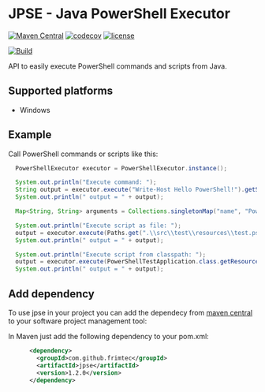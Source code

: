 # JPSE - Java PowerShell Executor
[![Maven Central](https://maven-badges.herokuapp.com/maven-central/com.github.frimtec/jpse/badge.svg)](https://maven-badges.herokuapp.com/maven-central/com.github.frimtec/jpse)
[![codecov](https://codecov.io/gh/frimtec/jpse/branch/master/graph/badge.svg?token=WHFQYWA0EA)](https://codecov.io/gh/frimtec/jpse)
[![license](https://img.shields.io/badge/License-Apache%202.0-blue.svg)](https://opensource.org/licenses/Apache-2.0)

[![Build](https://github.com/frimtec/jpse/workflows/Build/badge.svg)](https://github.com/frimtec/jpse/actions?query=workflow%3ABuild)

API to easily execute PowerShell commands and scripts from Java.
 
## Supported platforms
* Windows

## Example
Call PowerShell commands or scripts like this:
```java
  PowerShellExecutor executor = PowerShellExecutor.instance();

  System.out.println("Execute command: ");
  String output = executor.execute("Write-Host Hello PowerShell!").getStandardOutput();
  System.out.println(" output = " + output);

  Map<String, String> arguments = Collections.singletonMap("name", "PowerShell");

  System.out.println("Execute script as file: ");
  output = executor.execute(Paths.get(".\\src\\test\\resources\\test.ps1"), arguments).getStandardOutput();
  System.out.println(" output = " + output);

  System.out.println("Execute script from classpath: ");
  output = executor.execute(PowerShellTestApplication.class.getResourceAsStream("/test.ps1"), arguments).getStandardOutput();
  System.out.println(" output = " + output);
```

## Add dependency
To use jpse in your project you can add the dependecy from [maven central](https://maven-badges.herokuapp.com/maven-central/com.github.frimtec/jpse) to your software project management tool:

In Maven just add the following dependency to your pom.xml:
```xml
      <dependency>
        <groupId>com.github.frimtec</groupId>
        <artifactId>jpse</artifactId>
        <version>1.2.0</version>
      </dependency>
```

